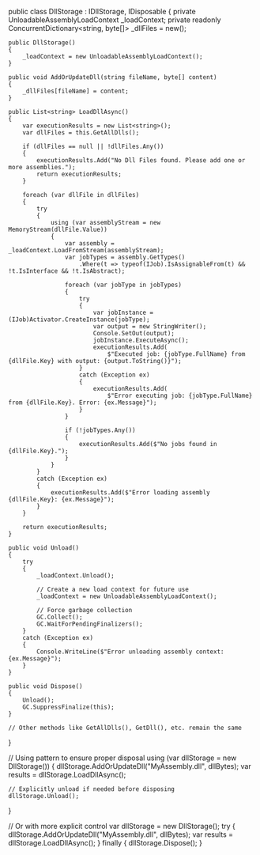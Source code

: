 public class DllStorage : IDllStorage, IDisposable
{
    private UnloadableAssemblyLoadContext _loadContext;
    private readonly ConcurrentDictionary<string, byte[]> _dllFiles = new();

    public DllStorage()
    {
        _loadContext = new UnloadableAssemblyLoadContext();
    }

    public void AddOrUpdateDll(string fileName, byte[] content)
    {
        _dllFiles[fileName] = content;
    }

    public List<string> LoadDllAsync()
    {
        var executionResults = new List<string>();
        var dllFiles = this.GetAllDlls();
        
        if (dllFiles == null || !dllFiles.Any())
        {
            executionResults.Add("No Dll Files found. Please add one or more assemblies.");
            return executionResults;
        }

        foreach (var dllFile in dllFiles)
        {
            try
            {
                using (var assemblyStream = new MemoryStream(dllFile.Value))
                {
                    var assembly = _loadContext.LoadFromStream(assemblyStream);
                    var jobTypes = assembly.GetTypes()
                        .Where(t => typeof(IJob).IsAssignableFrom(t) && !t.IsInterface && !t.IsAbstract);
                    
                    foreach (var jobType in jobTypes)
                    {
                        try
                        {
                            var jobInstance = (IJob)Activator.CreateInstance(jobType);
                            var output = new StringWriter();
                            Console.SetOut(output);
                            jobInstance.ExecuteAsync();
                            executionResults.Add(
                                $"Executed job: {jobType.FullName} from {dllFile.Key} with output: {output.ToString()}");
                        }
                        catch (Exception ex)
                        {
                            executionResults.Add(
                                $"Error executing job: {jobType.FullName} from {dllFile.Key}. Error: {ex.Message}");
                        }
                    }

                    if (!jobTypes.Any())
                    {
                        executionResults.Add($"No jobs found in {dllFile.Key}.");
                    }
                }
            }
            catch (Exception ex)
            {
                executionResults.Add($"Error loading assembly {dllFile.Key}: {ex.Message}");
            }
        }

        return executionResults;
    }

    public void Unload()
    {
        try
        {
            _loadContext.Unload();
            
            // Create a new load context for future use
            _loadContext = new UnloadableAssemblyLoadContext();
            
            // Force garbage collection
            GC.Collect();
            GC.WaitForPendingFinalizers();
        }
        catch (Exception ex)
        {
            Console.WriteLine($"Error unloading assembly context: {ex.Message}");
        }
    }

    public void Dispose()
    {
        Unload();
        GC.SuppressFinalize(this);
    }

    // Other methods like GetAllDlls(), GetDll(), etc. remain the same
}


// Using pattern to ensure proper disposal
using (var dllStorage = new DllStorage())
{
    dllStorage.AddOrUpdateDll("MyAssembly.dll", dllBytes);
    var results = dllStorage.LoadDllAsync();
    
    // Explicitly unload if needed before disposing
    dllStorage.Unload();
}

// Or with more explicit control
var dllStorage = new DllStorage();
try 
{
    dllStorage.AddOrUpdateDll("MyAssembly.dll", dllBytes);
    var results = dllStorage.LoadDllAsync();
}
finally
{
    dllStorage.Dispose();
}
